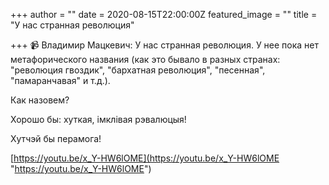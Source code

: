 +++
author = ""
date = 2020-08-15T22:00:00Z
featured_image = ""
title = "У нас странная революция"

+++
📹 Владимир Мацкевич: У нас странная революция. У нее пока нет метафорического названия (как это бывало в разных странах: "революция гвоздик", "бархатная революция", "песенная", "памаранчавая" и т.д.).

Как назовем?

Хорошо бы: хуткая, імклівая рэвалюцыя!

Хутчэй бы перамога!

[https://youtu.be/x_Y-HW6lOME](https://youtu.be/x_Y-HW6lOME "https://youtu.be/x_Y-HW6lOME")